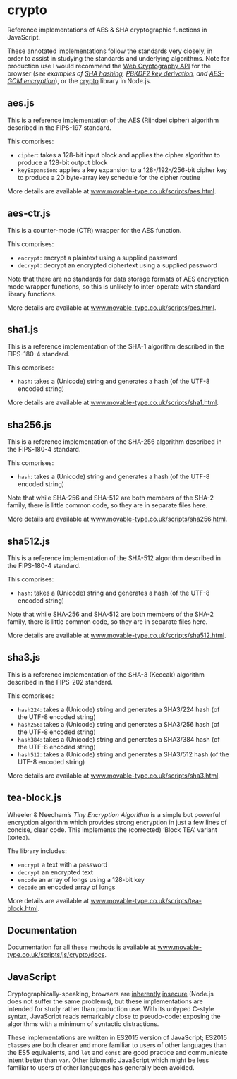 crypto
======

Reference implementations of AES & SHA cryptographic functions in JavaScript.

These annotated implementations follow the standards very closely, in order to assist in studying 
the standards and underlying algorithms. Note for production use I would recommend the
[Web Cryptography API](https://developer.mozilla.org/en-US/docs/Web/API/SubtleCrypto) for the browser
(*see examples of 
[SHA hashing](https://gist.github.com/chrisveness/e5a07769d06ed02a2587df16742d3fdd),
[PBKDF2 key derivation](https://gist.github.com/chrisveness/770ee96945ec12ac84f134bf538d89fb), and 
[AES-GCM encryption](https://gist.github.com/chrisveness/43bcda93af9f646d083fad678071b90a)*),
or the [crypto](https://nodejs.org/api/crypto.html) library in Node.js.

aes.js
------

This is a reference implementation of the AES (Rijndael cipher) algorithm described in the FIPS-197 
standard.

This comprises:

- `cipher`: takes a 128-bit input block and applies the cipher algorithm to produce a 128-bit output block
- `keyExpansion`: applies a key expansion to a 128-/192-/256-bit cipher key to produce a 2D byte-array
  key schedule for the cipher routine

More details are available at www.movable-type.co.uk/scripts/aes.html.

aes-ctr.js
----------

This is a counter-mode (CTR) wrapper for the AES function.

This comprises:

- `encrypt`: encrypt a plaintext using a supplied password
- `decrypt`: decrypt an encrypted ciphertext using a supplied password

Note that there are no standards for data storage formats of AES encryption mode wrapper functions,
so this is unlikely to inter-operate with standard library functions.

More details are available at www.movable-type.co.uk/scripts/aes.html.

sha1.js
-------

This is a reference implementation of the SHA-1 algorithm described in the FIPS-180-4 standard.

This comprises:

- `hash`: takes a (Unicode) string and generates a hash (of the UTF-8 encoded string)

More details are available at www.movable-type.co.uk/scripts/sha1.html.

sha256.js
---------

This is a reference implementation of the SHA-256 algorithm described in the FIPS-180-4 standard.

This comprises:

- `hash`: takes a (Unicode) string and generates a hash (of the UTF-8 encoded string)

Note that while SHA-256 and SHA-512 are both members of the SHA-2 family, there is little common
code, so they are in separate files here.

More details are available at www.movable-type.co.uk/scripts/sha256.html.

sha512.js
---------

This is a reference implementation of the SHA-512 algorithm described in the FIPS-180-4 standard.

This comprises:

- `hash`: takes a (Unicode) string and generates a hash (of the UTF-8 encoded string)

Note that while SHA-256 and SHA-512 are both members of the SHA-2 family, there is little common
code, so they are in separate files here.

More details are available at www.movable-type.co.uk/scripts/sha512.html.

sha3.js
-------

This is a reference implementation of the SHA-3 (Keccak) algorithm described in the FIPS-202 standard.

This comprises:

- `hash224`: takes a (Unicode) string and generates a SHA3/224 hash (of the UTF-8 encoded string)
- `hash256`: takes a (Unicode) string and generates a SHA3/256 hash (of the UTF-8 encoded string)
- `hash384`: takes a (Unicode) string and generates a SHA3/384 hash (of the UTF-8 encoded string)
- `hash512`: takes a (Unicode) string and generates a SHA3/512 hash (of the UTF-8 encoded string)

More details are available at www.movable-type.co.uk/scripts/sha3.html.


tea-block.js
------------

Wheeler & Needham’s *Tiny Encryption Algorithm* is a simple but powerful encryption algorithm which
provides strong encryption in just a few lines of concise, clear code. This implements the (corrected)
‘Block TEA’ variant (xxtea).

The library includes:

- `encrypt` a text with a password
- `decrypt` an encrypted text
- `encode` an array of longs using a 128-bit key
- `decode` an encoded array of longs

More details are available at www.movable-type.co.uk/scripts/tea-block.html.

Documentation
-------------

Documentation for all these methods is available at www.movable-type.co.uk/scripts/js/crypto/docs.

JavaScript
----------

Cryptographically-speaking, browsers are 
[inherently](//www.nccgroup.trust/us/about-us/newsroom-and-events/blog/2011/august/javascript-cryptography-considered-harmful)
[insecure](//tonyarcieri.com/whats-wrong-with-webcrypto) (Node.js does not suffer the same problems),
but these implementations are intended for study rather than production use. With its untyped C-style 
syntax, JavaScript reads remarkably close to pseudo-code: exposing the algorithms with a minimum of 
syntactic distractions.

These implementations are written in ES2015 version of JavaScript; ES2015 `class`es are both clearer
and more familiar to users of other languages than the ES5 equivalents, and `let` and `const` are
good practice and communicate intent better than `var`. Other idiomatic JavaScript which might be 
less familiar to users of other languages has generally been avoided.
